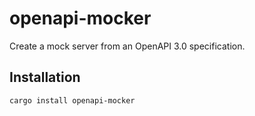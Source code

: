 # openapi-mocker

Create a mock server from an OpenAPI 3.0 specification.

## Installation

```bash
cargo install openapi-mocker
```
